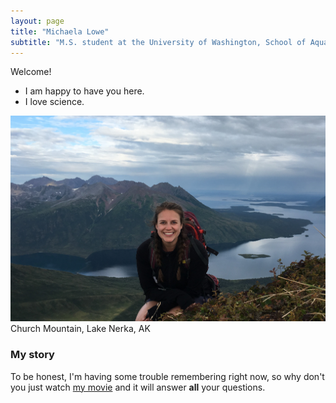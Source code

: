 ```yaml
---
layout: page
title: "Michaela Lowe"
subtitle: "M.S. student at the University of Washington, School of Aquatic and Fishery Sciences"
---
```


Welcome!

- I am happy to have you here.
- I love science.


![](https://raw.githubusercontent.com/michaelalowe/michaelalowe.github.io/master/img/headshot.jpg)
Church Mountain, Lake Nerka, AK

### My story

To be honest, I'm having some trouble remembering right now, so why don't you just watch [my movie](https://en.wikipedia.org/wiki/The_Princess_Bride_%28film%29) and it will answer **all** your questions.
